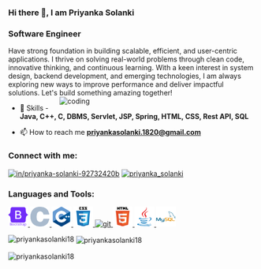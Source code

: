 ### Hi there 👋, I am Priyanka Solanki 
### Software Engineer 
Have strong foundation in building scalable, efficient, and user-centric applications. I thrive on solving real-world problems through clean code, innovative thinking, and continuous learning. With a keen interest in system design, backend development, and emerging technologies, I am always exploring new ways to improve performance and deliver impactful solutions. Let's build something amazing together!
<img align="right" alt="coding" width="400" src="https://cdn.dribbble.com/users/1364029/screenshots/16093268/media/68e82a7fb4904614a9066d6b540c14b2.gif">

- 🌱 Skills -  **Java, C++, C, DBMS, Servlet, JSP, Spring, HTML, CSS, Rest API, SQL**

- 📫 How to reach me **priyankasolanki.1820@gmail.com**

<h3 align="left">Connect with me:</h3>
<p align="left">
<a href="https://linkedin.com/in/in/priyanka-solanki-92732420b" target="blank"><img align="center" src="https://raw.githubusercontent.com/rahuldkjain/github-profile-readme-generator/master/src/images/icons/Social/linked-in-alt.svg" alt="in/priyanka-solanki-92732420b" height="30" width="40" /></a>
<a href="https://www.leetcode.com/priyanka_solanki" target="blank"><img align="center" src="https://raw.githubusercontent.com/rahuldkjain/github-profile-readme-generator/master/src/images/icons/Social/leet-code.svg" alt="priyanka_solanki" height="30" width="40" /></a>
</p>

<h3 align="left">Languages and Tools:</h3>
<p align="left"> <a href="https://getbootstrap.com" target="_blank" rel="noreferrer"> <img src="https://raw.githubusercontent.com/devicons/devicon/master/icons/bootstrap/bootstrap-plain-wordmark.svg" alt="bootstrap" width="40" height="40"/> </a> <a href="https://www.cprogramming.com/" target="_blank" rel="noreferrer"> <img src="https://raw.githubusercontent.com/devicons/devicon/master/icons/c/c-original.svg" alt="c" width="40" height="40"/> </a> <a href="https://www.w3schools.com/cpp/" target="_blank" rel="noreferrer"> <img src="https://raw.githubusercontent.com/devicons/devicon/master/icons/cplusplus/cplusplus-original.svg" alt="cplusplus" width="40" height="40"/> </a> <a href="https://www.w3schools.com/css/" target="_blank" rel="noreferrer"> <img src="https://raw.githubusercontent.com/devicons/devicon/master/icons/css3/css3-original-wordmark.svg" alt="css3" width="40" height="40"/> </a> <a href="https://git-scm.com/" target="_blank" rel="noreferrer"> <img src="https://www.vectorlogo.zone/logos/git-scm/git-scm-icon.svg" alt="git" width="40" height="40"/> </a> <a href="https://www.w3.org/html/" target="_blank" rel="noreferrer"> <img src="https://raw.githubusercontent.com/devicons/devicon/master/icons/html5/html5-original-wordmark.svg" alt="html5" width="40" height="40"/> </a> <a href="https://www.java.com" target="_blank" rel="noreferrer"> <img src="https://raw.githubusercontent.com/devicons/devicon/master/icons/java/java-original.svg" alt="java" width="40" height="40"/> </a> <a href="https://www.mysql.com/" target="_blank" rel="noreferrer"> <img src="https://raw.githubusercontent.com/devicons/devicon/master/icons/mysql/mysql-original-wordmark.svg" alt="mysql" width="40" height="40"/> </a> </p>

<p><img align="left" src="https://github-readme-stats.vercel.app/api/top-langs?username=priyankasolanki18&show_icons=true&locale=en&layout=compact" alt="priyankasolanki18" /></p>

<p>&nbsp;<img align="center" src="https://github-readme-stats.vercel.app/api?username=priyankasolanki18&show_icons=true&locale=en" alt="priyankasolanki18" /></p>

<p><img align="center" src="https://github-readme-streak-stats.herokuapp.com/?user=priyankasolanki18&" alt="priyankasolanki18" /></p>
